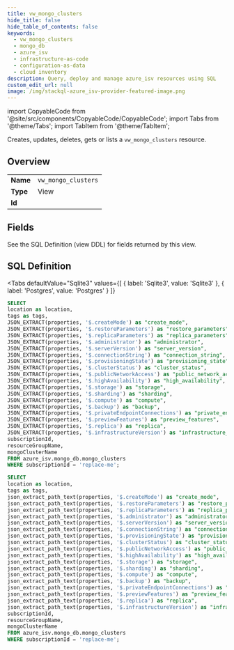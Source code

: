 ```yaml
--- 
title: vw_mongo_clusters
hide_title: false
hide_table_of_contents: false
keywords:
  - vw_mongo_clusters
  - mongo_db
  - azure_isv
  - infrastructure-as-code
  - configuration-as-data
  - cloud inventory
description: Query, deploy and manage azure_isv resources using SQL
custom_edit_url: null
image: /img/stackql-azure_isv-provider-featured-image.png
---
```


import CopyableCode from '@site/src/components/CopyableCode/CopyableCode';
import Tabs from '@theme/Tabs';
import TabItem from '@theme/TabItem';

Creates, updates, deletes, gets or lists a <code>vw_mongo_clusters</code> resource.

## Overview
<table><tbody>
<tr><td><b>Name</b></td><td><code>vw_mongo_clusters</code></td></tr>
<tr><td><b>Type</b></td><td>View</td></tr>
<tr><td><b>Id</b></td><td><CopyableCode code="azure_isv.mongo_db.vw_mongo_clusters" /></td></tr>
</tbody></table>

## Fields

See the SQL Definition (view DDL) for fields returned by this view.

## SQL Definition

<Tabs
defaultValue="Sqlite3"
values={[
{ label: 'Sqlite3', value: 'Sqlite3' },
{ label: 'Postgres', value: 'Postgres' }
]}
>
<TabItem value="Sqlite3">

```sql
SELECT
location as location,
tags as tags,
JSON_EXTRACT(properties, '$.createMode') as "create_mode",
JSON_EXTRACT(properties, '$.restoreParameters') as "restore_parameters",
JSON_EXTRACT(properties, '$.replicaParameters') as "replica_parameters",
JSON_EXTRACT(properties, '$.administrator') as "administrator",
JSON_EXTRACT(properties, '$.serverVersion') as "server_version",
JSON_EXTRACT(properties, '$.connectionString') as "connection_string",
JSON_EXTRACT(properties, '$.provisioningState') as "provisioning_state",
JSON_EXTRACT(properties, '$.clusterStatus') as "cluster_status",
JSON_EXTRACT(properties, '$.publicNetworkAccess') as "public_network_access",
JSON_EXTRACT(properties, '$.highAvailability') as "high_availability",
JSON_EXTRACT(properties, '$.storage') as "storage",
JSON_EXTRACT(properties, '$.sharding') as "sharding",
JSON_EXTRACT(properties, '$.compute') as "compute",
JSON_EXTRACT(properties, '$.backup') as "backup",
JSON_EXTRACT(properties, '$.privateEndpointConnections') as "private_endpoint_connections",
JSON_EXTRACT(properties, '$.previewFeatures') as "preview_features",
JSON_EXTRACT(properties, '$.replica') as "replica",
JSON_EXTRACT(properties, '$.infrastructureVersion') as "infrastructure_version",
subscriptionId,
resourceGroupName,
mongoClusterName
FROM azure_isv.mongo_db.mongo_clusters
WHERE subscriptionId = 'replace-me';
```

</TabItem>
<TabItem value="Postgres">

```sql
SELECT
location as location,
tags as tags,
json_extract_path_text(properties, '$.createMode') as "create_mode",
json_extract_path_text(properties, '$.restoreParameters') as "restore_parameters",
json_extract_path_text(properties, '$.replicaParameters') as "replica_parameters",
json_extract_path_text(properties, '$.administrator') as "administrator",
json_extract_path_text(properties, '$.serverVersion') as "server_version",
json_extract_path_text(properties, '$.connectionString') as "connection_string",
json_extract_path_text(properties, '$.provisioningState') as "provisioning_state",
json_extract_path_text(properties, '$.clusterStatus') as "cluster_status",
json_extract_path_text(properties, '$.publicNetworkAccess') as "public_network_access",
json_extract_path_text(properties, '$.highAvailability') as "high_availability",
json_extract_path_text(properties, '$.storage') as "storage",
json_extract_path_text(properties, '$.sharding') as "sharding",
json_extract_path_text(properties, '$.compute') as "compute",
json_extract_path_text(properties, '$.backup') as "backup",
json_extract_path_text(properties, '$.privateEndpointConnections') as "private_endpoint_connections",
json_extract_path_text(properties, '$.previewFeatures') as "preview_features",
json_extract_path_text(properties, '$.replica') as "replica",
json_extract_path_text(properties, '$.infrastructureVersion') as "infrastructure_version",
subscriptionId,
resourceGroupName,
mongoClusterName
FROM azure_isv.mongo_db.mongo_clusters
WHERE subscriptionId = 'replace-me';
```

</TabItem>
</Tabs>
